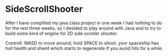 # SideScrollShooter
After I have complited my java class project in one week I had nothing to do for the rest three weeks,
so I desided to play around with Java and to try to build some kind of engine for 2D side scroller shooter.

Controll: WASD to move around, hold SPACE to shoot.
your spaceship has hull health and shield which starts to regenerate if you avoid hits for a while.
